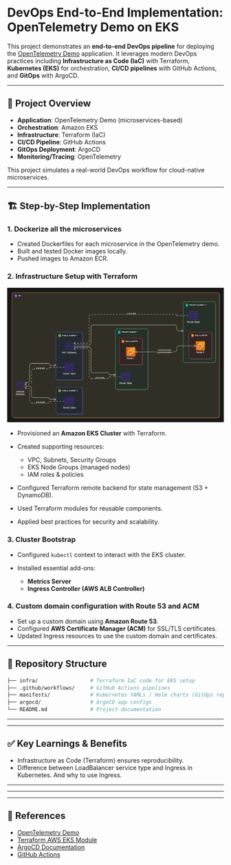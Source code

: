 # DevOps End-to-End Implementation: OpenTelemetry Demo on EKS

This project demonstrates an **end-to-end DevOps pipeline** for deploying the [OpenTelemetry Demo](https://opentelemetry.io/docs/demo/) application. It leverages modern DevOps practices including **Infrastructure as Code (IaC)** with Terraform, **Kubernetes (EKS)** for orchestration, **CI/CD pipelines** with GitHub Actions, and **GitOps** with ArgoCD.

---

## 🚀 Project Overview

* **Application**: OpenTelemetry Demo (microservices-based)
* **Orchestration**: Amazon EKS
* **Infrastructure**: Terraform (IaC)
* **CI/CD Pipeline**: GitHub Actions
* **GitOps Deployment**: ArgoCD
* **Monitoring/Tracing**: OpenTelemetry

This project simulates a real-world DevOps workflow for cloud-native microservices.

---

## 🏗️ Step-by-Step Implementation

### 1. Dockerize all the microservices
* Created Dockerfiles for each microservice in the OpenTelemetry demo.
* Built and tested Docker images locally.
* Pushed images to Amazon ECR.

### 2. **Infrastructure Setup with Terraform**

![Otel demo architecture](./infra/otel-demo-architecture.png)

* Provisioned an **Amazon EKS Cluster** with Terraform.
* Created supporting resources:

  * VPC, Subnets, Security Groups
  * EKS Node Groups (managed nodes)
  * IAM roles & policies
* Configured Terraform remote backend for state management (S3 + DynamoDB).
* Used Terraform modules for reusable components.
* Applied best practices for security and scalability.

### 3. **Cluster Bootstrap**

* Configured `kubectl` context to interact with the EKS cluster.
* Installed essential add-ons:

  * **Metrics Server**
  * **Ingress Controller (AWS ALB Controller)**

### 4. **Custom domain configuration with Route 53 and ACM**

* Set up a custom domain using **Amazon Route 53**.
* Configured **AWS Certificate Manager (ACM)** for SSL/TLS certificates.
* Updated Ingress resources to use the custom domain and certificates.


<!-- ### 4. **CI/CD with GitHub Actions**

* Implemented GitHub Actions workflows:

  * **Build & Test Pipeline**

    * Linting, testing, Docker image build
    * Push images to Amazon ECR
  * **Terraform Pipeline**

    * Infrastructure plan & apply
    * Auto-approval with GitHub Environments
  * **ArgoCD Sync Trigger**

    * Update GitOps repo with new manifests -->

<!-- ### 5. **GitOps with ArgoCD**

* Deployed **ArgoCD** to EKS.
* Configured ArgoCD to track the **GitOps repo** (Kubernetes manifests/Helm charts).
* Application manifests stored in a dedicated GitOps repo:

  * Namespace definitions
  * Deployment, Service, Ingress resources
  * ConfigMaps & Secrets
* Any change merged into `main` branch is automatically synced and deployed.

### 6. **Application Deployment (OpenTelemetry Demo)**

* Forked the official OpenTelemetry demo manifests.
* Customized Helm charts/manifests for EKS deployment.
* ArgoCD continuously deploys the demo app to the cluster.
* Verified service discovery, inter-service communication, and ingress routing.

### 7. **Monitoring & Observability**

* OpenTelemetry collector configured for tracing and metrics.
* Exported telemetry data to a backend (e.g., Jaeger/Prometheus/Grafana).
* Verified distributed tracing across microservices. -->

---

## 📂 Repository Structure

```bash
├── infra/                 # Terraform IaC code for EKS setup
├── .github/workflows/     # GitHub Actions pipelines
├── manifests/             # Kubernetes YAMLs / Helm charts (GitOps repo)
├── argocd/                # ArgoCD app configs
└── README.md              # Project documentation
```

---

<!-- ## 🔄 Workflow Summary

1. Developer pushes code → GitHub Actions builds & pushes Docker images → Updates manifests.
2. Terraform workflow provisions/updates infrastructure.
3. GitOps repo updated → ArgoCD auto-syncs with EKS cluster.
4. OpenTelemetry Demo app deployed with monitoring enabled. -->

---

## ✅ Key Learnings & Benefits

* Infrastructure as Code (Terraform) ensures reproducibility.
* Difference between LoadBalancer service type and Ingress in Kubernetes. And why to use Ingress.
<!-- * GitHub Actions automates build, test, infra provisioning, and deployment.
* GitOps with ArgoCD provides declarative, version-controlled deployments.
* Observability integrated via OpenTelemetry.
* Production-grade DevOps workflow for microservices. -->

---

<!-- ## 🔮 Future Enhancements

* Implement service mesh with Istio/Linkerd for advanced traffic management.
* Add security scanning (Snyk/Trivy) to CI pipeline.
* Integrate cost monitoring for EKS workloads.
* Extend observability with Grafana dashboards. -->

---

<!-- ## 📌 Prerequisites to Reproduce

* AWS account with IAM permissions
* Terraform installed (`>=1.5`)
* kubectl & helm installed
* GitHub Actions configured with AWS credentials
* ArgoCD CLI (optional) -->

---

## 📖 References

* [OpenTelemetry Demo](https://opentelemetry.io/docs/demo/)
* [Terraform AWS EKS Module](https://registry.terraform.io/modules/terraform-aws-modules/eks/aws/latest)
* [ArgoCD Documentation](https://argo-cd.readthedocs.io/)
* [GitHub Actions](https://docs.github.com/en/actions)
